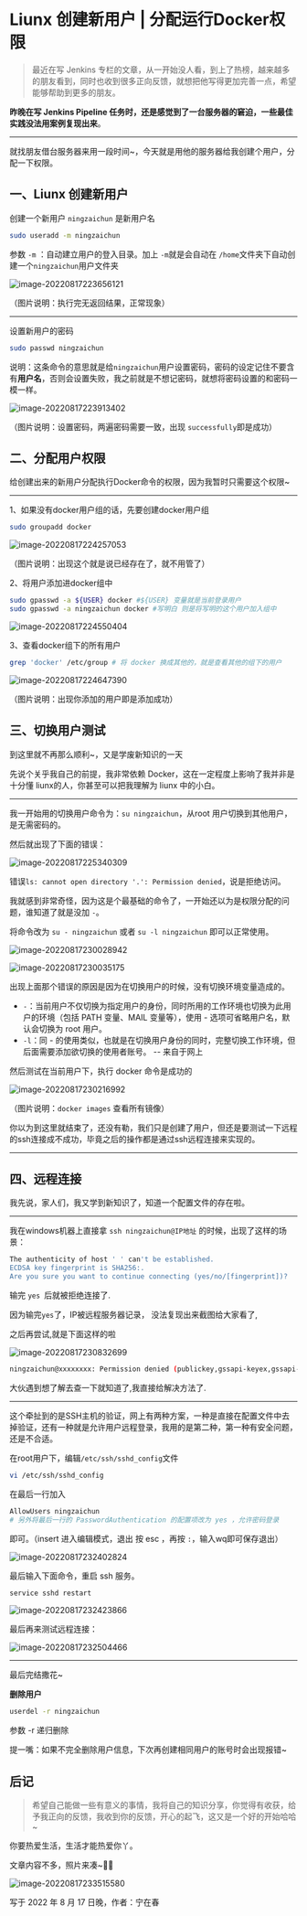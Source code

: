 # Liunx 创建新用户 | 分配运行Docker权限

> 最近在写 Jenkins 专栏的文章，从一开始没人看，到上了热榜，越来越多的朋友看到，同时也收到很多正向反馈，就想把他写得更加完善一点，希望能够帮助到更多的朋友。

**昨晚在写 Jenkins Pipeline 任务时，还是感觉到了一台服务器的窘迫，一些最佳实践没法用案例复现出来**。

---

就找朋友借台服务器来用一段时间~，今天就是用他的服务器给我创建个用户，分配一下权限。

## 一、Liunx 创建新用户

创建一个新用户 `ningzaichun` 是新用户名

```bash
sudo useradd -m ningzaichun
```

参数 `-m` ：自动建立用户的登入目录。加上 `-m`就是会自动在 `/home`文件夹下自动创建一个`ningzaichun`用户文件夹

![image-20220817223656121](C:\Users\ASUS\Desktop\nzc_blog\img\image-20220817223656121.png)

（图片说明：执行完无返回结果，正常现象）

---

设置新用户的密码

```bash
sudo passwd ningzaichun
```

说明：这条命令的意思就是给`ningzaichun`用户设置密码，密码的设定记住不要含有**用户名**，否则会设置失败，我之前就是不想记密码，就想将密码设置的和密码一模一样。

![image-20220817223913402](C:\Users\ASUS\Desktop\nzc_blog\img\image-20220817223913402.png)

（图片说明：设置密码，两遍密码需要一致，出现 `successfully`即是成功）

## 二、分配用户权限

给创建出来的新用户分配执行Docker命令的权限，因为我暂时只需要这个权限~

---

1、如果没有docker用户组的话，先要创建docker用户组

```bash
sudo groupadd docker
```

![image-20220817224257053](C:\Users\ASUS\Desktop\nzc_blog\img\image-20220817224257053.png)

（图片说明：出现这个就是说已经存在了，就不用管了）

2、将用户添加进docker组中

```bash
sudo gpasswd -a ${USER} docker #${USER} 变量就是当前登录用户
sudo gpasswd -a ningzaichun docker #写明白 则是将写明的这个用户加入组中
```

![image-20220817224550404](C:\Users\ASUS\Desktop\nzc_blog\img\image-20220817224550404.png)

3、查看docker组下的所有用户

```bash
grep 'docker' /etc/group # 将 docker 换成其他的，就是查看其他的组下的用户
```

![image-20220817224647390](C:\Users\ASUS\Desktop\nzc_blog\img\image-20220817224647390.png)

（图片说明：出现你添加的用户即是添加成功）



## 三、切换用户测试

到这里就不再那么顺利~，又是学废新知识的一天

先说个关乎我自己的前提，我非常依赖 Docker，这在一定程度上影响了我并非是十分懂 liunx的人，你甚至可以把我理解为 liunx 中的小白。

---

我一开始用的切换用户命令为：`su ningzaichun`，从root 用户切换到其他用户，是无需密码的。

然后就出现了下面的错误：

![image-20220817225340309](C:\Users\ASUS\Desktop\nzc_blog\img\image-20220817225340309.png)

错误`ls: cannot open directory '.': Permission denied`，说是拒绝访问。

我就感到非常奇怪，因为这是个最基础的命令了，一开始还以为是权限分配的问题，谁知道了就是没加 `-`。

将命令改为   `su - ningzaichun`   或者    `su -l ningzaichun` 即可以正常使用。

![image-20220817230028942](C:\Users\ASUS\Desktop\nzc_blog\img\image-20220817230028942.png)

![image-20220817230035175](C:\Users\ASUS\Desktop\nzc_blog\img\image-20220817230035175.png)

出现上面那个错误的原因是因为在切换用户的时候，没有切换环境变量造成的。

- `-`：当前用户不仅切换为指定用户的身份，同时所用的工作环境也切换为此用户的环境（包括 PATH 变量、MAIL 变量等），使用 - 选项可省略用户名，默认会切换为 root 用户。
- `-l`：同 - 的使用类似，也就是在切换用户身份的同时，完整切换工作环境，但后面需要添加欲切换的使用者账号。 -- 来自于网上

然后测试在当前用户下，执行 docker 命令是成功的

![image-20220817230216992](C:\Users\ASUS\Desktop\nzc_blog\img\image-20220817230216992.png)

（图片说明：`docker images` 查看所有镜像）

你以为到这里就结束了，还没有勒，我们只是创建了用户，但还是要测试一下远程的ssh连接成不成功，毕竟之后的操作都是通过ssh远程连接来实现的。

---

## 四、远程连接

我先说，家人们，我又学到新知识了，知道一个配置文件的存在啦。

---

我在windows机器上直接拿 `ssh ningzaichun@IP地址` 的时候，出现了这样的场景：

```bash
The authenticity of host ' ' can't be established.
ECDSA key fingerprint is SHA256:.
Are you sure you want to continue connecting (yes/no/[fingerprint])?
```

输完 `yes `后就被拒绝连接了.

因为输完`yes`了，IP被远程服务器记录， 没法复现出来截图给大家看了,

之后再尝试,就是下面这样的啦

![image-20220817230832699](C:\Users\ASUS\Desktop\nzc_blog\img\image-20220817230832699.png)

```bash
ningzaichun@xxxxxxxx: Permission denied (publickey,gssapi-keyex,gssapi-with-mic).
```

大伙遇到想了解去查一下就知道了,我直接给解决方法了.

---

这个牵扯到的是SSH主机的验证，网上有两种方案，一种是直接在配置文件中去掉验证，还有一种就是允许用户远程登录，我用的是第二种，第一种有安全问题，还是不合适。

在root用户下，编辑`/etc/ssh/sshd_config`文件

```bash
vi /etc/ssh/sshd_config
```

在最后一行加入

```bash
AllowUsers ningzaichun
# 另外将最后一行的 PasswordAuthentication 的配置项改为 yes ，允许密码登录
```

 即可。（insert 进入编辑模式，退出 按 esc ，再按 `:`，输入wq即可保存退出）

![image-20220817232402824](C:\Users\ASUS\Desktop\nzc_blog\img\image-20220817232402824.png)



最后输入下面命令，重启 ssh 服务。

```bash
service sshd restart
```

![image-20220817232423866](C:\Users\ASUS\Desktop\nzc_blog\img\image-20220817232423866.png)

最后再来测试远程连接：

![image-20220817232504466](C:\Users\ASUS\Desktop\nzc_blog\img\image-20220817232504466.png)

---

最后完结撒花~

**删除用户**

```bash
userdel -r ningzaichun
```

参数 -r 递归删除

提一嘴：如果不完全删除用户信息，下次再创建相同用户的账号时会出现报错~

## 后记

> 希望自己能做一些有意义的事情，我将自己的知识分享，你觉得有收获，给予我正向的反馈，我收到你的反馈，开心的起飞，这又是一个好的开始哈哈~

你要热爱生活，生活才能热爱你丫。

文章内容不多，照片来凑~👩‍💻

![image-20220817233515580](C:\Users\ASUS\Desktop\nzc_blog\img\image-20220817233515580.png)

写于 2022 年 8 月 17 日晚，作者：宁在春